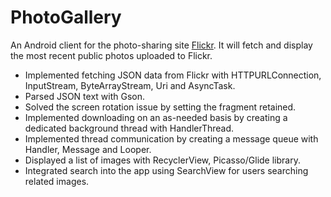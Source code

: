 # PhotoGallery
An Android client for the photo-sharing site <a href="https://www.flickr.com/" target="_blank">Flickr</a>.
It will fetch and display the most recent public photos uploaded to Flickr.

<ul>
  <li>Implemented fetching JSON data from Flickr with HTTPURLConnection, InputStream, ByteArrayStream, Uri and AsyncTask.</li>
  <li>Parsed JSON text with Gson.</li>
  <li>Solved the screen rotation issue by setting the fragment retained.</li>
  <li>Implemented downloading on an as-needed basis by creating a dedicated background thread with HandlerThread.</li>
  <li>Implemented thread communication by creating a message queue with Handler, Message and Looper.</li>
  <li>Displayed a list of images with RecyclerView, Picasso/Glide library.</li>
  <li>Integrated search into the app using SearchView for users searching related images.</li>
</ul>
